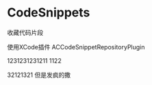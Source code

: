 CodeSnippets
============

收藏代码片段


使用XCode插件
ACCodeSnippetRepositoryPlugin

1231231231211
1122


32121321
但是发疯的撒
